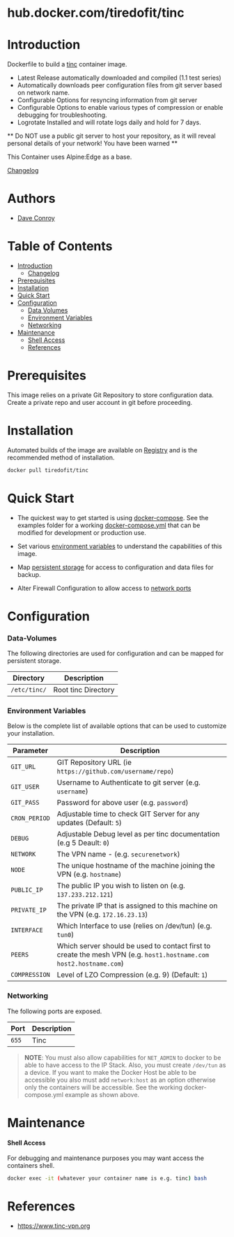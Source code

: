# hub.docker.com/tiredofit/tinc

# Introduction

Dockerfile to build a [tinc](https://www.tinc.org/) container image.

* Latest Release automatically downloaded and compiled (1.1 test series)
* Automatically downloads peer configuration files from git server based on network name.
* Configurable Options for resyncing information from git server
* Configurable Options to enable various types of compression or enable debugging for troubleshooting.
* Logrotate Installed and will rotate logs daily and hold for 7 days.

** Do NOT use a public git server to host your repository, as it will reveal personal details of your network! You have been warned **

This Container uses Alpine:Edge as a base.

[Changelog](CHANGELOG.md)

# Authors

- [Dave Conroy](https://github.com/tiredofit)

# Table of Contents

- [Introduction](#introduction)
    - [Changelog](CHANGELOG.md)
- [Prerequisites](#prerequisites)
- [Installation](#installation)
- [Quick Start](#quick-start)
- [Configuration](#configuration)
    - [Data Volumes](#data-volumes)
    - [Environment Variables](#environmentvariables)   
    - [Networking](#networking)
- [Maintenance](#maintenance)
    - [Shell Access](#shell-access)
   - [References](#references)

# Prerequisites

This image relies on a private Git Repository to store configuration data. Create a private repo and user account in git before proceeding.


# Installation

Automated builds of the image are available on [Registry](https://hub.docker.com/tiredofit/tinc) and is the recommended method of installation.


```bash
docker pull tiredofit/tinc
```

# Quick Start

* The quickest way to get started is using [docker-compose](https://docs.docker.com/compose/). See the examples folder for a working [docker-compose.yml](examples/docker-compose.yml) that can be modified for development or production use.

* Set various [environment variables](#environment-variables) to understand the capabilities of this image.
* Map [persistent storage](#data-volumes) for access to configuration and data files for backup.
* Alter Firewall Configuration to allow access to [network ports](#networking)

# Configuration

### Data-Volumes

The following directories are used for configuration and can be mapped for persistent storage.

| Directory | Description |
|-----------|-------------|
| `/etc/tinc/` | Root tinc Directory |



### Environment Variables

Below is the complete list of available options that can be used to customize your installation.

| Parameter | Description |
|-----------|-------------|
| `GIT_URL` | GIT Repository URL (ie `https://github.com/username/repo`)
| `GIT_USER` | Username to Authenticate to git server (e.g. `username`) |
| `GIT_PASS` | Password for above user (e.g. `password`) |
| `CRON_PERIOD` | Adjustable time to check GIT Server for any updates (Default: `5`) |
| `DEBUG` | Adjustable Debug level as per tinc documentation (e.g 5 Deault: `0`) |
| `NETWORK` | The VPN name -  (e.g. `securenetwork`) |
| `NODE` | The unique hostname of the machine joining the VPN (e.g. `hostname`) |
| `PUBLIC_IP` | The public IP you wish to listen on (e.g. `137.233.212.121`) |
| `PRIVATE_IP` | The private IP that is assigned to this machine on the VPN (e.g. `172.16.23.13`) |
| `INTERFACE` | Which Interface to use (relies on /dev/tun) (e.g. `tun0`) |
| `PEERS` | Which server should be used to contact first to create the mesh VPN (e.g. `host1.hostname.com` `host2.hostname.com`) |
| `COMPRESSION` | Level of LZO Compression (e.g. 9) (Default: `1`) |


### Networking

The following ports are exposed.

| Port      | Description |
|-----------|-------------|
| `655` | Tinc |

> **NOTE**: You must also allow capabilities for `NET_ADMIN` to docker to be able to have access to the IP Stack. Also, you must create `/dev/tun` as a device. If you want to make the Docker Host be able to be accessible you also must add `network:host` as an option otherwise only the containers will be accessible. See the working docker-compose.yml example as shown above.


# Maintenance
#### Shell Access

For debugging and maintenance purposes you may want access the containers shell. 

```bash
docker exec -it (whatever your container name is e.g. tinc) bash
```

# References

* https://www.tinc-vpn.org


